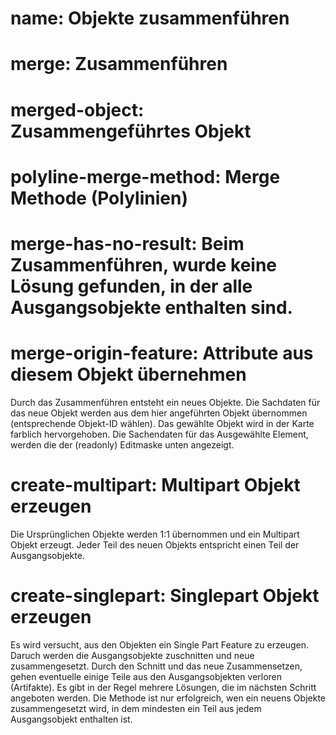 ﻿# name: Objekte zusammenführen

# merge: Zusammenführen

# merged-object: Zusammengeführtes Objekt

# polyline-merge-method: Merge Methode (Polylinien)

# merge-has-no-result: Beim Zusammenführen, wurde keine Lösung gefunden, in der alle Ausgangsobjekte enthalten sind.

# merge-origin-feature: Attribute aus diesem Objekt übernehmen

Durch das Zusammenführen entsteht ein neues Objekte. Die Sachdaten für das neue Objekt werden aus dem hier 
angeführten Objekt übernommen (entsprechende Objekt-ID wählen). Das gewählte Objekt wird in der Karte 
farblich hervorgehoben. Die Sachendaten für das Ausgewählte Element, werden die der (readonly) Editmaske unten angezeigt.

# create-multipart: Multipart Objekt erzeugen

Die Ursprünglichen Objekte werden 1:1 übernommen und ein Multipart Objekt erzeugt.
Jeder Teil des neuen Objekts entspricht einen Teil der Ausgangsobjekte.

# create-singlepart: Singlepart Objekt erzeugen

Es wird versucht, aus den Objekten ein Single Part Feature zu erzeugen. Daruch werden die Ausgangsobjekte
zuschnitten und neue zusammengesetzt. Durch den Schnitt und das neue Zusammensetzen, gehen eventuelle einige 
Teile aus den Ausgangsobjekten verloren (Artifakte). 
Es gibt in der Regel mehrere Lösungen, die im nächsten Schritt angeboten werden. 
Die Methode ist nur erfolgreich, wen ein neuens Objekte zusammengesetzt wird, in dem mindesten ein Teil aus jedem
Ausgangsobjekt enthalten ist.
